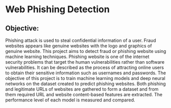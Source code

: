 
# Web Phishing Detection

## Objective:


Phishing attack is used to steal confidential information of a user. Fraud websites appears like genuine websites with the logo and graphics of genuine website. This project aims to detect fraud or phishing website using machine learning techniques.
Phishing website is one of the internet security problems that target the human vulnerabilities rather than software vulnerabilities. It can be described as the process of attracting online users to obtain their sensitive information such as usernames and passwords. The objective of this project is to train machine learning models and deep neural networks on the dataset created to predict phishing websites. Both phishing and legitimate URLs of websites are gathered to form a dataset and from them required URL and website content-based features are extracted. The performance level of each model is measured and compared.
